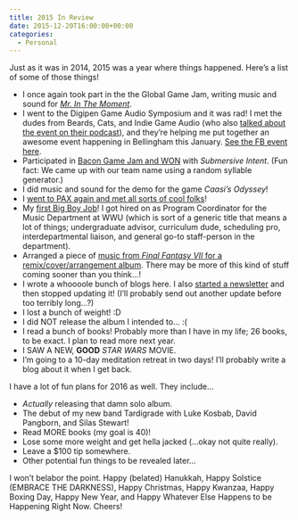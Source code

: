 ```yaml
---
title: 2015 In Review
date: 2015-12-20T16:00:00+00:00
categories:
  - Personal
---
```

<p>Just as it was in 2014, 2015 was a year where things happened. Here’s a list of some of those things!</p>
<!--more-->
<ul>
  <li>I once again took part in the the Global Game Jam, writing music and sound for <a href="http://globalgamejam.org/2015/games/mr-moment"><em>Mr. In The Moment</em></a>.</li>
  <li>I went to the Digipen Game Audio Symposium and it was rad! I met the dudes from Beards, Cats, and Indie Game Audio (who also <a href="http://indiegameaudio.podbean.com/e/beards-cats-and-indie-game-audio-ep-16/">talked about the event on their podcast</a>), and they’re helping me put together an awesome event happening in Bellingham this January. <a href="https://www.facebook.com/events/766337493493892/">See the FB event here</a>.</li>
  <li>Participated in <a href="https://bacongamejam.org/jams/bacongamejam-09/390/">Bacon Game Jam and WON</a> with <em>Submersive Intent</em>. (Fun fact: We came up with our team name using a random syllable generator.)</li>
  <li>I did music and sound for the demo for the game <em>Caasi’s Odyssey</em>!</li>
  <li>I <a href="http://jonbash.github.io/blog/games/2015/09/01/PAX-2015-Highlights/">went to PAX again and met all sorts of cool folks</a>!</li>
  <li>My <a href="http://jonbash.github.io/blog/news/2015/09/23/New-Job/">first Big Boy Job</a>! I got hired on as Program Coordinator for the Music Department at WWU (which is sort of a generic title that means a lot of things; undergraduate advisor, curriculum dude, scheduling pro, interdepartmental liaison, and general go-to staff-person in the department).</li>
  <li>Arranged a piece of <a href="https://loudr.fm/release/materia-final-fantasy-vii-remixed/VxYsz">music from <em>Final Fantasy VII</em> for a remix/cover/arrangement album</a>. There may be more of this kind of stuff coming sooner than you think…!</li>
  <li>I wrote a whoooole bunch of blogs here. I also <a href="http://eepurl.com/brRREL">started a newsletter</a> and then stopped updating it! (I’ll probably send out another update before too terribly long…?)</li>
  <li>I lost a bunch of weight! :D</li>
  <li>I did NOT release the album I intended to… :(</li>
  <li>I read a bunch of books! Probably more than I have in my life; 26 books, to be exact. I plan to read more next year.</li>
  <li>I SAW A NEW, <strong>GOOD</strong> <em>STAR WARS</em> MOVIE.</li>
  <li>I’m going to a 10-day meditation retreat in two days! I’ll probably write a blog about it when I get back.</li>
</ul>

<p>I have a lot of fun plans for 2016 as well. They include…</p>

<ul>
  <li><em>Actually</em> releasing that damn solo album.</li>
  <li>The debut of my new band Tardigrade with Luke Kosbab, David Pangborn, and Silas Stewart!</li>
  <li>Read MORE books (my goal is 40)!</li>
  <li>Lose some more weight and get hella jacked (…okay not quite really).</li>
  <li>Leave a $100 tip somewhere.</li>
  <li>Other potential fun things to be revealed later…</li>
</ul>

<p>I won’t belabor the point. Happy (belated) Hanukkah, Happy Solstice (EMBRACE THE DARKNESS), Happy Christmas, Happy Kwanzaa, Happy Boxing Day, Happy New Year, and Happy Whatever Else Happens to be Happening Right Now. Cheers!</p>

